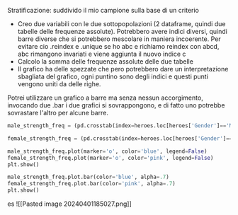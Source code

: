 Stratificazione: suddivido il mio campione sulla base di un criterio
- Creo due variabili con le due sottopopolazioni (2 dataframe, quindi due tabelle delle frequenze assolute). Potrebbero avere indici diversi, quindi barre diverse che si potrebbero mescolare in maniera incoerente. Per evitare cio .reindex e .unique
	se ho abc e richiamo reindex con abcd, abc rimangono invariati e viene aggiunta il nuovo indice c
- Calcolo la somma delle frequenze assolute delle due tabelle
- Il grafico ha delle spezzate che pero potrebbero dare un interpretazione sbagliata del grafico, ogni puntino sono degli indici e questi punti vengono uniti da delle righe.

Potrei utilizzare un grafico a barre ma senza nessun accorgimento, invocando due .bar i due grafici si sovrappongono, e di fatto uno potrebbe sovrastare l'altro per alcune barre.

```python
male_strength_freq = (pd.crosstab(index=heroes.loc[heroes['Gender']=='M','Strength'], columns='Rel. freq.', normalize=True).loc[:, 'Rel. freq.'])

female_strength_freq = (pd.crosstab(index=heroes.loc[heroes['Gender']=='F','Strength'], columns='Rel. freq.', normalize=True).loc[:, 'Rel. freq.'])

male_strength_freq.plot(marker='o', color='blue', legend=False)
female_strength_freq.plot(marker='o', color='pink', legend=False)
plt.show()

male_strength_freq.plot.bar(color='blue', alpha=.7)
female_strength_freq.plot.bar(color='pink', alpha=.7)
plt.show()
```

es
![[Pasted image 20240401185027.png]]
